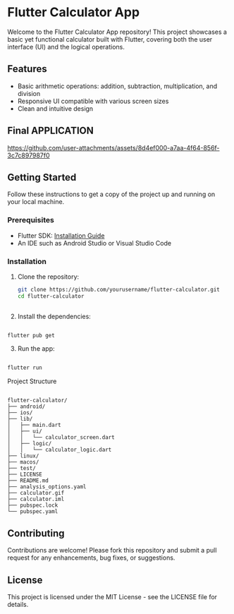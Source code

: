 # Flutter Calculator App

Welcome to the Flutter Calculator App repository! This project showcases a basic yet functional calculator built with Flutter, covering both the user interface (UI) and the logical operations.

## Features

- Basic arithmetic operations: addition, subtraction, multiplication, and division
- Responsive UI compatible with various screen sizes
- Clean and intuitive design

## Final APPLICATION





https://github.com/user-attachments/assets/8d4ef000-a7aa-4f64-856f-3c7c897987f0






## Getting Started

Follow these instructions to get a copy of the project up and running on your local machine.

### Prerequisites

- Flutter SDK: [Installation Guide](https://flutter.dev/docs/get-started/install)
- An IDE such as Android Studio or Visual Studio Code

### Installation

1. Clone the repository:

   ```bash
   git clone https://github.com/yourusername/flutter-calculator.git
   cd flutter-calculator
  

2. Install the dependencies:

  ```bash

  flutter pub get
  ```

3. Run the app:

  ```bash

  flutter run
  ```

Project Structure
```plaintext

flutter-calculator/
├── android/
├── ios/
├── lib/
│   ├── main.dart
│   ├── ui/
│   │   └── calculator_screen.dart
│   ├── logic/
│   │   └── calculator_logic.dart
├── linux/
├── macos/
├── test/
├── LICENSE
├── README.md
├── analysis_options.yaml
├── calculator.gif
├── calculator.iml
├── pubspec.lock
└── pubspec.yaml

```

## Contributing
Contributions are welcome! Please fork this repository and submit a pull request for any enhancements, bug fixes, or suggestions.

## License
This project is licensed under the MIT License - see the LICENSE file for details.

